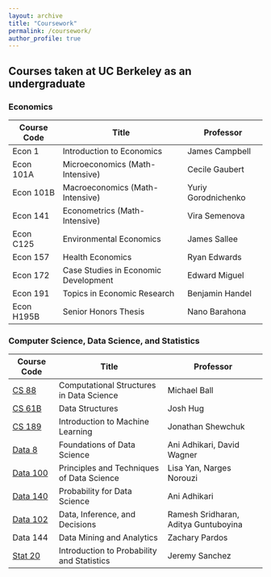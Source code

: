 ```yaml
---
layout: archive
title: "Coursework"
permalink: /coursework/
author_profile: true
---
```


## Courses taken at UC Berkeley as an undergraduate
### Economics

| Course Code | Title                                | Professor            |
| ----------- | ------------------------------------ | -------------------- |
| Econ 1      | Introduction to Economics            | James Campbell       |
| Econ 101A   | Microeconomics (Math-Intensive)      | Cecile Gaubert       |
| Econ 101B   | Macroeconomics (Math-Intensive)      | Yuriy Gorodnichenko  |
| Econ 141    | Econometrics (Math-Intensive)        | Vira Semenova        |
| Econ C125   | Environmental Economics              | James Sallee         |
| Econ 157    | Health Economics                     | Ryan Edwards         |
| Econ 172    | Case Studies in Economic Development | Edward Miguel        |
| Econ 191    | Topics in Economic Research          | Benjamin Handel      |
| Econ H195B  | Senior Honors Thesis                 | Nano Barahona        |

### Computer Science, Data Science, and Statistics

| Course Code                                          | Title                                     | Professor                            |
| ---------------------------------------------------- | ----------------------------------------- | ------------------------------------ |
| [CS 88](c88c.org/sp22)                               | Computational Structures in Data Science  | Michael Ball                         |
| [CS 61B](fa22.datastructur.es)                       | Data Structures                           | Josh Hug                             |
| [CS 189](https://people.eecs.berkeley.edu/~jrs/189/) | Introduction to Machine Learning          | Jonathan Shewchuk                    |
| [Data 8](data8.org/fa21)                             | Foundations of Data Science               | Ani Adhikari, David Wagner           |
| [Data 100](ds100.org/sp23)                           | Principles and Techniques of Data Science | Lisa Yan, Narges Norouzi             |
| [Data 140](data140.org)                              | Probability for Data Science              | Ani Adhikari                         |
| [Data 102](data102.org/fa23)                         | Data, Inference, and Decisions            | Ramesh Sridharan, Aditya Guntuboyina |
| Data 144                                             | Data Mining and Analytics                 | Zachary Pardos                       |
| [Stat 20](stat20.org)                                | Introduction to Probability and Statistics | Jeremy Sanchez                      |